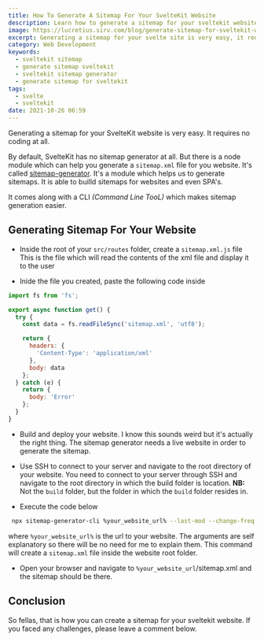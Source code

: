```yaml
---
title: How To Generate A Sitemap For Your SvelteKit Website
description: Learn how to generate a sitemap for your sveltekit website
image: https://lucretius.sirv.com/blog/generate-sitemap-for-sveltekit-website/hero.jpg
excerpt: Generating a sitemap for your svelte site is very easy, it requires no coding at all.
category: Web Development
keywords:
  - sveltekit sitemap
  - generate sitemap sveltekit
  - sveltekit sitemap generator
  - generate sitemap for sveltekit
tags:
  - svelte
  - sveltekit
date: 2021-10-26 06:59
---
```


<p class="intro">
  Generating a sitemap for your SvelteKit website is very easy. It requires no coding at all.
</p>

By default, SvelteKit has no sitemap generator at all. But there is a node module which can help you generate a `sitemap.xml` file for you website. It's called [sitemap-generator](https://github.com/lgraubner/sitemap-generator). It's a module which helps us to generate sitemaps. It is able to builld sitemaps for websites and even SPA's.

It comes along with a CLI _(Command Line TooL)_ which makes sitemap generation easier.

## Generating Sitemap For Your Website

* Inside the root of your `src/routes` folder, create a `sitemap.xml.js` file
This is the file which will read the contents of the xml file and display it to the user

* Inide the file you created, paste the following code inside

```javascript
import fs from 'fs';

export async function get() {
  try {
    const data = fs.readFileSync('sitemap.xml', 'utf8');

    return {
      headers: {
        'Content-Type': 'application/xml'
      },
      body: data
    };
  } catch (e) {
    return {
      body: 'Error'
    };
  }
}
```

* Build and deploy your website. 
  I know this sounds weird but it's actually the right thing.
  The sitemap generator needs a live website in order to generate the sitemap.

* Use SSH to connect to your server and navigate to the root directory of your website.
  You need to connect to your server through SSH and navigate to the root directory in which the build folder is location. __NB:__ Not the `build` folder, but the folder in which the `build` folder resides in.

* Execute the code below

```bash
 npx sitemap-generator-cli %your_website_url% --last-mod --change-freq daily --priority-map "1.0"
```

where `%your_website_url%` is the url to your website. The arguments are self explanatory so there will be no need for me to explain them. 
This command will create a `sitemap.xml` file inside the website root folder.

* Open your browser and navigate to `%your_website_url`/sitemap.xml and the sitemap should be there.


## Conclusion

So fellas, that is how you can create a sitemap for your sveltekit website. If you faced any challenges, please leave a comment below.